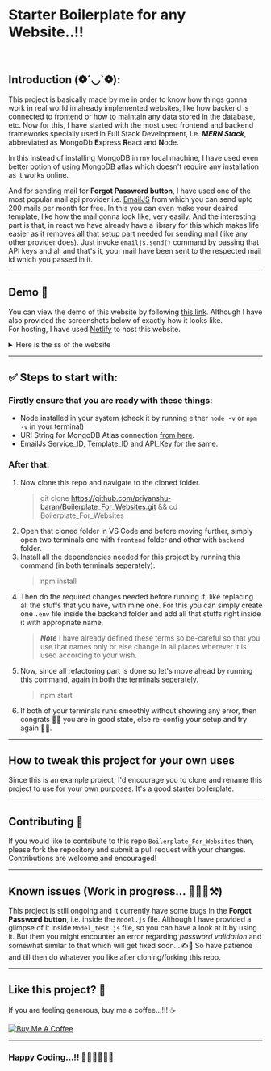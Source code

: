 # Starter Boilerplate for any Website..!!

<br/>

## Introduction (❁´◡`❁):

This project is basically made by me in order to know how things gonna work in real world in already implemented websites, like how backend is connected to frontend or how to maintain any data stored in the database, etc. Now for this, I have started with the most used frontend and backend frameworks specially used in Full Stack Development, i.e. **_MERN Stack_**, abbreviated as **M**ongoDb **E**xpress **R**eact and **N**ode.<br>

In this instead of installing MongoDB in my local machine, I have used even better option of using [MongoDB atlas](https://www.mongodb.com/atlas/database) which doesn't require any installation as it works online.

And for sending mail for **Forgot Password button**, I have used one of the most popular mail api provider i.e. [EmailJS](https://www.emailjs.com/) from which you can send upto 200 mails per month for free. In this you can even make your desired template, like how the mail gonna look like, very easily. And the interesting part is that, in react we have already have a library for this which makes life easier as it removes all that setup part needed for sending mail (like any other provider does). Just invoke `emailjs.send()` command by passing that API keys and all and that's it, your mail have been sent to the respected mail id which you passed in it.

---

## Demo 👀

You can view the demo of this website by following <a href="https://my-own-music-player-application.netlify.app/" target="_blank">this link</a>. Although I have also provided the screenshots below of exactly how it looks like.<br>
For hosting, I have used <a href="https://app.netlify.com" target="_blank">Netlify</a> to host this website.

<details>
<summary>Here is the ss of the website</summary>
<img src="./images/1.png" alt="Main_Page">
<img src="./images/2.png" alt="Login_Page">
<img src="./images/3.png" alt="Registration_Page">
<img src="./images/4.png" alt="Home_page_1">
<img src="./images/5.png" alt="Home_page_2">
<img src="./images/6.png" alt="Loading_Animation">
<img src="./images/7.png" alt="Toast_Animation">
<img src="./images/8.png" alt="Error_Animation">
</details>

---

## ✅ Steps to start with:

### Firstly ensure that you are ready with these things:

- Node installed in your system (check it by running either `node -v` or `npm -v` in your terminal)
- URI String for MongoDB Atlas connection [from here](https://cloud.mongodb.com/v2/63c0084fb7eec9687474067f#/clusters/detail/Cluster-1/connect?clusterId=Cluster-1).
- EmailJs [Service_ID](https://dashboard.emailjs.com/admin), [Template_ID](https://dashboard.emailjs.com/admin/templates) and [API_Key](https://dashboard.emailjs.com/admin/account) for the same.

### After that:

1. Now clone this repo and navigate to the cloned folder.
   > git clone https://github.com/priyanshu-baran/Boilerplate_For_Websites.git && cd Boilerplate_For_Websites
2. Open that cloned folder in VS Code and before moving further, simply open two terminals one with `frontend` folder and other with `backend` folder.
3. Install all the dependencies needed for this project by running this command (in both terminals seperately).
   > npm install
4. Then do the required changes needed before running it, like replacing all the stuffs that you have, with mine one. For this you can simply create one `.env` file inside the backend folder and add all that stuffs right inside it with appropriate name.
   > **_Note_** I have already defined these terms so be-careful so that you use that names only or else change in all places wherever it is used according to your wish.
5. Now, since all refactoring part is done so let's move ahead by running this command, again in both the terminals seperately.
   > npm start
6. If both of your terminals runs smoothly without showing any error, then congrats 🥳🎉 you are in good state, else re-config your setup and try again 🤕🫣.

---

## How to tweak this project for your own uses

Since this is an example project, I'd encourage you to clone and rename this project to use for your own purposes. It's a good starter boilerplate.

---

## Contributing 📝

If you would like to contribute to this repo `Boilerplate_For_Websites` then, please fork the repository and submit a pull request with your changes. Contributions are welcome and encouraged!

---

## Known issues (Work in progress... 👷🏽‍♂️⚒️)

This project is still ongoing and it currently have some bugs in the **Forgot Password button**, i.e. inside the `Model.js` file. Although I have provided a glimpse of it inside `Model_test.js` file, so you can have a look at it by using it. But then you might encounter an error regarding _password validation_ and somewhat similar to that which will get fixed soon...✍️📝 So have patience and till then do whatever you like after cloning/forking this repo.

---

## Like this project? 🤩

If you are feeling generous, buy me a coffee...!!! ☕<br/>

<a href="https://www.buymeacoffee.com/priyanshubaran" target="_blank"><img src="https://cdn.buymeacoffee.com/buttons/default-orange.png" alt="Buy Me A Coffee" height="41" width="174"></a>

---

### Happy Coding...!! 👨🏽‍💻👨🏽‍💻
